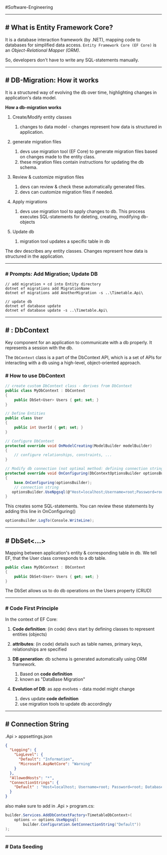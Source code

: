 #Software-Engineering 

---
## # What is Entity Framework Core?

It is a database interaction framework (by .NET), mapping code to databases for simplified data access.
`Entity Framework Core (EF Core)` is an _Object-Relational Mapper (ORM)_.

So, developers don't have to write any SQL-statements manually.

---
## # DB-Migration: How it works

It is a structured way of evolving the db over time, highlighting changes in application's data model.

**How a db-migration works**

1. Create/Modify entity classes
	1. changes to data model - changes represent how data is structured in application.
	   
2. generate migration files
	1. devs use migration tool (EF Core) to generate migration files based on changes made to the entity class.
	2. these migration files contain instructions for updating the db schema.
	   
3. Review & customize migration files
	1. devs can review & check these automatically generated files.
	2. devs can customize migration files if needed.
	   
4. Apply migrations
	1. devs use migration tool to apply changes to db. This process executes SQL-statements for deleting, creating, modifying db-objects
	   
5. Update db
	1. migration tool updates a specific table in db
	   
The dev describes any entity classes. Changes represent how data is structured in the application.

---
### # Prompts: Add Migration; Update DB

```terminal
// add migration + cd into Entity directory
dotnet ef migrations add MigrationName
dotnet ef migrations add AnotherMigration -s ..\Timetable.Api\  

// update db
dotnet ef database update
dotnet ef database update -s ..\Timetable.Api\ 
```

---
## # : DbContext

Key component for an application to communicate with a db properly.
It represents a session with the db.

The `DbContext` class is a part of the DbContext API, which is a set of APIs for interacting with a db using a high-level, object-oriented approach.

### # How to use DbContext

```csharp
// create custom DbContext class - derives from DbContext
public class MyDbContext : DbContext
{
	public DbSet<User> Users { get; set; } 
}

// Define Entities
public class User
{
	public int UserId { get; set; }
}

// Configure DbContext
protected override void OnModelCreating(ModelBuilder modelBuilder)
{
	// configure relationships, constraints, ...
}

// Modify db connection (not optimal method: defining connection string!)
protected override void OnConfiguring(DbContextOptionsBuilder optionsBuilder)   
{  
    base.OnConfiguring(optionsBuilder);
	// connection string
   optionsBuilder.UseNpgsql(@"Host=localhost;Username=root;Password=root;Database=db"); 
}
```


This creates some SQL-statements.
You can review these statements by adding this line in OnConfiguring()

```csharp
optionsBuilder.LogTo(Console.WriteLine);
```

---
## # DbSet<...>

Mapping between application's entity & corresponding table in db. 
We tell EF, that the User class corresponds to a db table.

```csharp
public class MyDbContext : DbContext
{
	public DbSet<User> Users { get; set; } 
}
```

The DbSet allows us to do db operations on the Users property (CRUD)

---
### # Code First Principle

In the context of EF Core:

1. **Code definition**: (in code) devs start by defining classes to represent entities (objects)
   
2. **attributes**: (in code) details such as table names, primary keys, relationships are specified
   
3. **DB generation**: db schema is generated automatically using ORM framework.
	1. Based on **code definition**
	2. known as "DataBase Migration"
	   
4. **Evolution of DB**: as app evolves - data model might change
	1. devs update **code definition**
	2. use migration tools to update db accordingly

---
## # Connection String

.Api > appsettings.json

```json
{  
  "Logging": {  
    "LogLevel": {  
      "Default": "Information",  
      "Microsoft.AspNetCore": "Warning"  
    }  
  },  
  "AllowedHosts": "*",  
  "ConnectionStrings": {  
    "Default" : "Host=localhost; Username=root; Password=root; Database=db"  
  }  
}
```

also make sure to add in .Api > program.cs:

```csharp
builder.Services.AddDbContextFactory<TimetableDbContext>(  
    options => options.UseNpgsql(  
        builder.Configuration.GetConnectionString("Default"))  
);
```

---
### # Data Seeding

```csharp

```